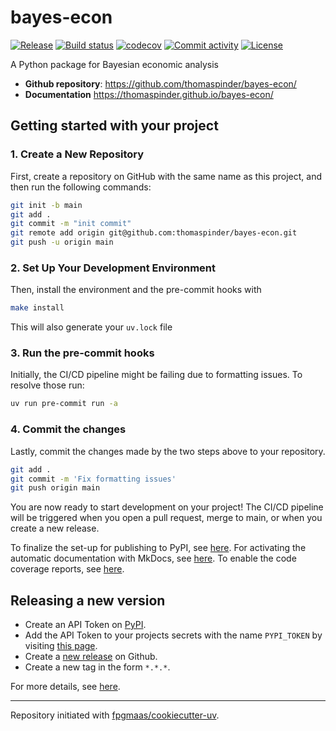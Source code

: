 # bayes-econ

[![Release](https://img.shields.io/github/v/release/thomaspinder/bayes-econ)](https://img.shields.io/github/v/release/thomaspinder/bayes-econ)
[![Build status](https://img.shields.io/github/actions/workflow/status/thomaspinder/bayes-econ/main.yml?branch=main)](https://github.com/thomaspinder/bayes-econ/actions/workflows/main.yml?query=branch%3Amain)
[![codecov](https://codecov.io/gh/thomaspinder/bayes-econ/branch/main/graph/badge.svg)](https://codecov.io/gh/thomaspinder/bayes-econ)
[![Commit activity](https://img.shields.io/github/commit-activity/m/thomaspinder/bayes-econ)](https://img.shields.io/github/commit-activity/m/thomaspinder/bayes-econ)
[![License](https://img.shields.io/github/license/thomaspinder/bayes-econ)](https://img.shields.io/github/license/thomaspinder/bayes-econ)

A Python package for Bayesian economic analysis

- **Github repository**: <https://github.com/thomaspinder/bayes-econ/>
- **Documentation** <https://thomaspinder.github.io/bayes-econ/>

## Getting started with your project

### 1. Create a New Repository

First, create a repository on GitHub with the same name as this project, and then run the following commands:

```bash
git init -b main
git add .
git commit -m "init commit"
git remote add origin git@github.com:thomaspinder/bayes-econ.git
git push -u origin main
```

### 2. Set Up Your Development Environment

Then, install the environment and the pre-commit hooks with

```bash
make install
```

This will also generate your `uv.lock` file

### 3. Run the pre-commit hooks

Initially, the CI/CD pipeline might be failing due to formatting issues. To resolve those run:

```bash
uv run pre-commit run -a
```

### 4. Commit the changes

Lastly, commit the changes made by the two steps above to your repository.

```bash
git add .
git commit -m 'Fix formatting issues'
git push origin main
```

You are now ready to start development on your project!
The CI/CD pipeline will be triggered when you open a pull request, merge to main, or when you create a new release.

To finalize the set-up for publishing to PyPI, see [here](https://fpgmaas.github.io/cookiecutter-uv/features/publishing/#set-up-for-pypi).
For activating the automatic documentation with MkDocs, see [here](https://fpgmaas.github.io/cookiecutter-uv/features/mkdocs/#enabling-the-documentation-on-github).
To enable the code coverage reports, see [here](https://fpgmaas.github.io/cookiecutter-uv/features/codecov/).

## Releasing a new version

- Create an API Token on [PyPI](https://pypi.org/).
- Add the API Token to your projects secrets with the name `PYPI_TOKEN` by visiting [this page](https://github.com/thomaspinder/bayes-econ/settings/secrets/actions/new).
- Create a [new release](https://github.com/thomaspinder/bayes-econ/releases/new) on Github.
- Create a new tag in the form `*.*.*`.

For more details, see [here](https://fpgmaas.github.io/cookiecutter-uv/features/cicd/#how-to-trigger-a-release).

---

Repository initiated with [fpgmaas/cookiecutter-uv](https://github.com/fpgmaas/cookiecutter-uv).
